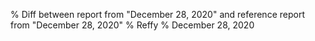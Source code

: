 % Diff between report from "December 28, 2020" and reference report from "December 28, 2020"
% Reffy
% December 28, 2020

